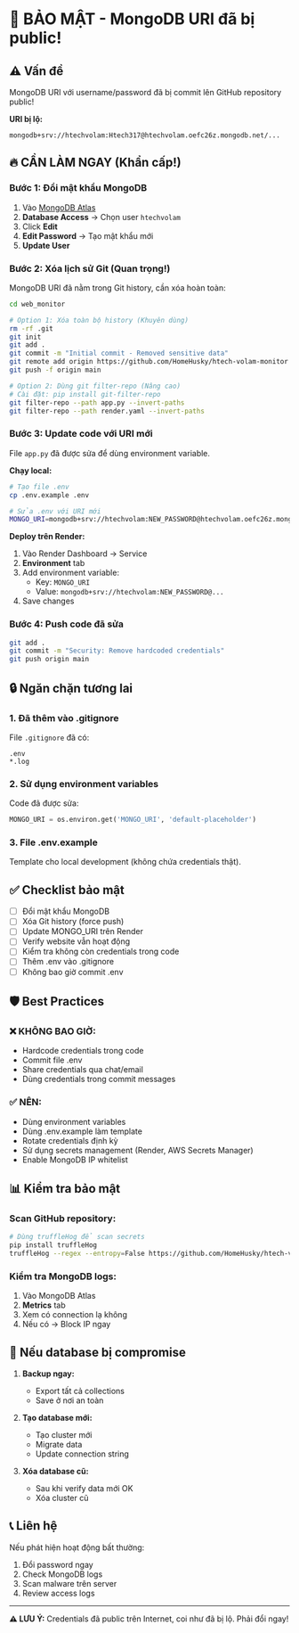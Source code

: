 # 🚨 BẢO MẬT - MongoDB URI đã bị public!

## ⚠️ Vấn đề

MongoDB URI với username/password đã bị commit lên GitHub repository public!

**URI bị lộ:**
```
mongodb+srv://htechvolam:Htech317@htechvolam.oefc26z.mongodb.net/...
```

## 🔥 CẦN LÀM NGAY (Khẩn cấp!)

### Bước 1: Đổi mật khẩu MongoDB

1. Vào [MongoDB Atlas](https://cloud.mongodb.com/)
2. **Database Access** → Chọn user `htechvolam`
3. Click **Edit**
4. **Edit Password** → Tạo mật khẩu mới
5. **Update User**

### Bước 2: Xóa lịch sử Git (Quan trọng!)

MongoDB URI đã nằm trong Git history, cần xóa hoàn toàn:

```bash
cd web_monitor

# Option 1: Xóa toàn bộ history (Khuyên dùng)
rm -rf .git
git init
git add .
git commit -m "Initial commit - Removed sensitive data"
git remote add origin https://github.com/HomeHusky/htech-volam-monitor
git push -f origin main

# Option 2: Dùng git filter-repo (Nâng cao)
# Cài đặt: pip install git-filter-repo
git filter-repo --path app.py --invert-paths
git filter-repo --path render.yaml --invert-paths
```

### Bước 3: Update code với URI mới

File `app.py` đã được sửa để dùng environment variable.

**Chạy local:**
```bash
# Tạo file .env
cp .env.example .env

# Sửa .env với URI mới
MONGO_URI=mongodb+srv://htechvolam:NEW_PASSWORD@htechvolam.oefc26z.mongodb.net/...
```

**Deploy trên Render:**
1. Vào Render Dashboard → Service
2. **Environment** tab
3. Add environment variable:
   - Key: `MONGO_URI`
   - Value: `mongodb+srv://htechvolam:NEW_PASSWORD@...`
4. Save changes

### Bước 4: Push code đã sửa

```bash
git add .
git commit -m "Security: Remove hardcoded credentials"
git push origin main
```

## 🔒 Ngăn chặn tương lai

### 1. Đã thêm vào .gitignore

File `.gitignore` đã có:
```
.env
*.log
```

### 2. Sử dụng environment variables

Code đã được sửa:
```python
MONGO_URI = os.environ.get('MONGO_URI', 'default-placeholder')
```

### 3. File .env.example

Template cho local development (không chứa credentials thật).

## ✅ Checklist bảo mật

- [ ] Đổi mật khẩu MongoDB
- [ ] Xóa Git history (force push)
- [ ] Update MONGO_URI trên Render
- [ ] Verify website vẫn hoạt động
- [ ] Kiểm tra không còn credentials trong code
- [ ] Thêm .env vào .gitignore
- [ ] Không bao giờ commit .env

## 🛡️ Best Practices

### ❌ KHÔNG BAO GIỜ:
- Hardcode credentials trong code
- Commit file .env
- Share credentials qua chat/email
- Dùng credentials trong commit messages

### ✅ NÊN:
- Dùng environment variables
- Dùng .env.example làm template
- Rotate credentials định kỳ
- Sử dụng secrets management (Render, AWS Secrets Manager)
- Enable MongoDB IP whitelist

## 📊 Kiểm tra bảo mật

### Scan GitHub repository:
```bash
# Dùng truffleHog để scan secrets
pip install truffleHog
truffleHog --regex --entropy=False https://github.com/HomeHusky/htech-volam-monitor
```

### Kiểm tra MongoDB logs:
1. Vào MongoDB Atlas
2. **Metrics** tab
3. Xem có connection lạ không
4. Nếu có → Block IP ngay

## 🚨 Nếu database bị compromise

1. **Backup ngay:**
   - Export tất cả collections
   - Save ở nơi an toàn

2. **Tạo database mới:**
   - Tạo cluster mới
   - Migrate data
   - Update connection string

3. **Xóa database cũ:**
   - Sau khi verify data mới OK
   - Xóa cluster cũ

## 📞 Liên hệ

Nếu phát hiện hoạt động bất thường:
1. Đổi password ngay
2. Check MongoDB logs
3. Scan malware trên server
4. Review access logs

---

**⚠️ LƯU Ý:** Credentials đã public trên Internet, coi như đã bị lộ. Phải đổi ngay!
